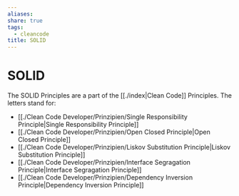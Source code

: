```yaml
---
aliases: 
share: true
tags:
  - cleancode
title: SOLID
---
```

 
# SOLID
The SOLID Principles are a part of the [[./index|Clean Code]] Principles. The letters stand for:
- [[./Clean Code Developer/Prinzipien/Single Responsibility Principle|Single Responsibility Principle]]
- [[./Clean Code Developer/Prinzipien/Open Closed Principle|Open Closed Principle]]
- [[./Clean Code Developer/Prinzipien/Liskov Substitution Principle|Liskov Substitution Principle]]
- [[./Clean Code Developer/Prinzipien/Interface Segragation Principle|Interface Segragation Principle]]
- [[./Clean Code Developer/Prinzipien/Dependency Inversion Principle|Dependency Inversion Principle]]
